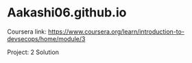 # Aakashi06.github.io


Coursera link: https://www.coursera.org/learn/introduction-to-devsecops/home/module/3

Project: 2 Solution


















